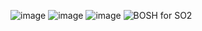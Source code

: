 ![image](https://github.com/nthnlgmz/imgs/assets/143614589/d673fd73-0380-4061-ba97-f69001d4a9ff)
![image](https://github.com/nthnlgmz/imgs/assets/143614589/88752d5a-be7a-4667-8361-136ec1eef128)
![image](https://github.com/nthnlgmz/imgs/assets/143614589/b72a65c4-ed24-4eae-8710-ef62002eb309)
![BOSH for SO2](https://github.com/nthnlgmz/imgs/assets/143614589/9852692b-ae08-4fe3-ae91-d849eb25f365)

